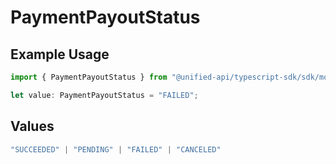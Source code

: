# PaymentPayoutStatus

## Example Usage

```typescript
import { PaymentPayoutStatus } from "@unified-api/typescript-sdk/sdk/models/shared";

let value: PaymentPayoutStatus = "FAILED";
```

## Values

```typescript
"SUCCEEDED" | "PENDING" | "FAILED" | "CANCELED"
```